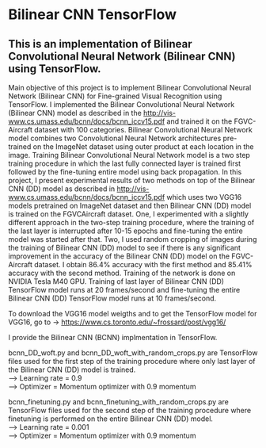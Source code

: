# Bilinear CNN TensorFlow

## This is an implementation of Bilinear Convolutional Neural Network (Bilinear CNN) using TensorFlow.

Main objective of this project is to implement Bilinear
Convolutional Neural Network (Bilinear CNN) for Fine-grained Visual Recognition using
TensorFlow. I implemented the Bilinear
Convolutional Neural Network (Bilinear CNN) model as
described in the http://vis-www.cs.umass.edu/bcnn/docs/bcnn_iccv15.pdf
 and trained it on the FGVC-Aircraft
dataset with 100 categories. Bilinear
Convolutional Neural Network model combines
two Convolutional Neural Network architectures pre-trained on the ImageNet dataset
using outer product at each location in the image. Training
Bilinear Convolutional Neural Network  model is a two step training procedure in which
the last fully connected layer is trained first followed by
the fine-tuning entire model using back propagation. In
this project, I present experimental results of two methods
on top of the Bilinear CNN (DD) model as described in http://vis-www.cs.umass.edu/bcnn/docs/bcnn_iccv15.pdf
which uses two VGG16 models pretrained on ImageNet
dataset and then Bilinear CNN (DD) model is trained on the FGVCAircraft
dataset. One, I experimented with a slightly different
approach in the two-step training procedure, where
the training of the last layer is interrupted after 10-15
epochs and fine-tuning the entire model was started after
that. Two, I used random cropping of images during the
training of Bilinear CNN (DD) model to see if there is any significant
improvement in the accuracy of the Bilinear CNN (DD) model
on the FGVC-Aircraft dataset. I obtain 86.4% accuracy
with the first method and 85.41% accuracy with the second
method. Training of the network is done on NVIDIA Tesla
M40 GPU. Training of last layer of Bilinear CNN (DD) TensorFlow model runs
at 20 frames/second and fine-tuning the entire Bilinear CNN (DD) TensorFlow model runs
at 10 frames/second.


To download the VGG16 model weigths and to get the TensorFlow model for VGG16, go to -> https://www.cs.toronto.edu/~frossard/post/vgg16/

I provide the Bilinear CNN (BCNN) implmentation in TensorFlow. 

bcnn_DD_woft.py and bcnn_DD_woft_with_random_crops.py are TensorFlow files used 
for the first step of the training procedure where only last layer of the Bilinear CNN (DD) model is trained.</br>
--> Learning rate = 0.9</br>
--> Optimizer = Momentum optimizer with 0.9 momentum</br>

bcnn_finetuning.py and bcnn_finetuning_with_random_crops.py are TensorFlow files used 
for the second step of the training procedure where finetuning is performed on the
entire Bilinear CNN (DD) model.</br>
--> Learning rate = 0.001</br>
--> Optimizer = Momentum optimizer with 0.9 momentum</br>

